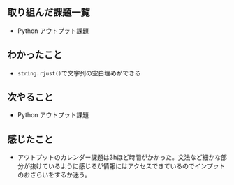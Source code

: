 ## 取り組んだ課題一覧 
- Python アウトプット課題
## わかったこと
- `string.rjust()`で文字列の空白埋めができる
## 次やること  
- Python アウトプット課題
## 感じたこと 
- アウトプットのカレンダー課題は3hほど時間がかかった。文法など細かな部分が抜けているように感じるが情報にはアクセスできているのでインプットのおさらいをするか迷う。